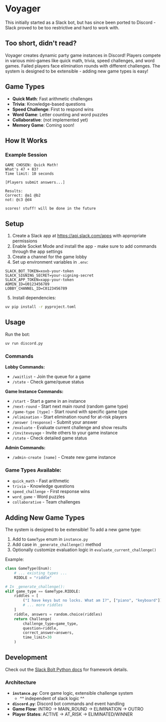 # Voyager

This initially started as a Slack bot, but has since been ported to Discord - Slack proved to be too restrictive and hard to work with.

## Too short, didn't read?

Voyager creates dynamic party game instances in Discord! Players compete in various mini-games like quick math, trivia, speed challenges, and word games. Failed players face elimination rounds with different challenges. The system is designed to be extensible - adding new game types is easy!

## Game Types

- **Quick Math**: Fast arithmetic challenges
- **Trivia**: Knowledge-based questions  
- **Speed Challenge**: First to respond wins
- **Word Game**: Letter counting and word puzzles
- **Collaborative**: (not implemented yet)
- **Memory Game**: Coming soon!

## How It Works

### Example Session
```
GAME CHOSEN: Quick Math!
What's 47 + 83?
Time limit: 10 seconds

[Players submit answers...]

Results:
Correct: @a1 @b2  
not: @c3 @d4

scores! stuff! will be done in the future
```

## Setup

1. Create a Slack app at https://api.slack.com/apps with appropriate permissions
2. Enable Socket Mode and install the app - make sure to add commands through the app settings
3. Create a channel for the game lobby
4. Set up environment variables in `.env`:

```env
SLACK_BOT_TOKEN=xoxb-your-token
SLACK_SIGNING_SECRET=your-signing-secret
SLACK_APP_TOKEN=xapp-your-token
ADMIN_ID=U0123456789
LOBBY_CHANNEL_ID=C0123456789
```

5. Install dependencies:

```bash
uv pip install -r pyproject.toml
```

## Usage

Run the bot:

```bash
uv run discord.py
```

### Commands

**Lobby Commands:**
- `/waitlist` - Join the queue for a game
- `/state` - Check game/queue status

**Game Instance Commands:**
- `/start` - Start a game in an instance
- `/next-round` - Start next main round (random game type)
- `/game-type [type]` - Start round with specific game type
- `/elimination` - Start elimination round for at-risk players
- `/answer [response]` - Submit your answer
- `/evaluate` - Evaluate current challenge and show results
- `/invitevoyage` - Invite others to your game instance
- `/state` - Check detailed game status

**Admin Commands:**
- `/admin-create [name]` - Create new game instance

### Game Types Available:
- `quick_math` - Fast arithmetic 
- `trivia` - Knowledge questions
- `speed_challenge` - First response wins
- `word_game` - Word puzzles
- `collaborative` - Team challenges

## Adding New Game Types

The system is designed to be extensible! To add a new game type:

1. Add to `GameType` enum in `instance.py`
2. Add case in `_generate_challenge()` method
3. Optionally customize evaluation logic in `evaluate_current_challenge()`

Example:
```python
class GameType(Enum):
    # ... existing types ...
    RIDDLE = "riddle"

# In _generate_challenge():
elif game_type == GameType.RIDDLE:
    riddles = [
        ("I have keys but no locks. What am I?", ["piano", "keyboard"]),
        # ... more riddles
    ]
    riddle, answers = random.choice(riddles)
    return Challenge(
        challenge_type=game_type,
        question=riddle,
        correct_answer=answers,
        time_limit=30
    )
```

## Development

Check out the [Slack Bolt Python docs](https://slack.dev/bolt-python/concepts) for framework details.

### Architecture

- **`instance.py`**: Core game logic, extensible challenge system
    - ^^ independent of slack logic ^^
- **`discord.py`**: Discord bot commands and event handling  
- **Game Flow**: INTRO → MAIN_ROUND → ELIMINATION → OUTRO
- **Player States**: ACTIVE → AT_RISK → ELIMINATED/WINNER
